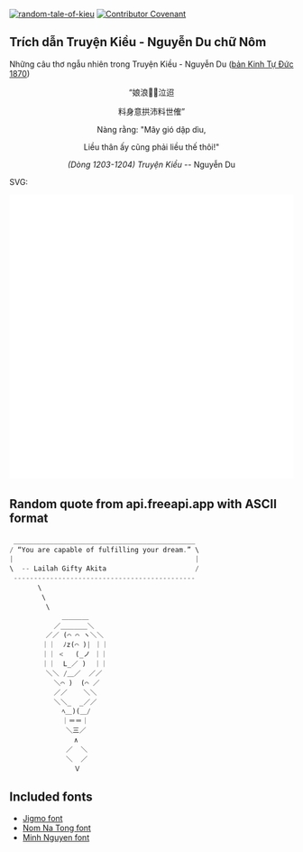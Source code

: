 [![random-tale-of-kieu](https://github.com/huuquyet/random-tale-of-kieu/actions/workflows/random-tale-of-kieu.yml/badge.svg)](https://github.com/huuquyet/random-tale-of-kieu/actions/workflows/random-tale-of-kieu.yml)
[![Contributor Covenant](https://img.shields.io/badge/Contributor%20Covenant-2.1-4baaaa.svg)](.github/CODE_OF_CONDUCT.md "Contributor Covenant 2.1")

## Trích dẫn Truyện Kiều - Nguyễn Du chữ Nôm

Những câu thơ ngẫu nhiên trong Truyện Kiều - Nguyễn Du ([bản Kinh Tự Đức 1870](https://vi.wikisource.org/wiki/Truy%E1%BB%87n_Ki%E1%BB%81u_(b%E1%BA%A3n_Kinh_T%E1%BB%B1_%C4%90%E1%BB%A9c_1870)))

<div align="center">
<!-- START_KIEU -->
      <p class="nom">“娘浪𩄲𩙍泣迢</p>
      <p class="nom">料身意拱沛料世傕”</p>
      <p class="quocngu">Nàng rằng: "Mây gió dập dìu,</p>
      <p class="quocngu">Liều thân ấy cũng phải liều thế thôi!"</p>
      <p class="author"><i>(Dòng 1203-1204) Truyện Kiều</i> -- Nguyễn Du</p>
<!-- END_KIEU -->
</div>

SVG:

<div align="center">
  <img src="./assets/random-kieu.svg" alt="The Tale of Kieu - Nguyen Du">
</div>

## Random quote from api.freeapi.app with ASCII format

<!-- START_QUOTE -->
```rust
 _____________________________________________
/ “You are capable of fulfilling your dream.” \
|                                             |
\  -- Lailah Gifty Akita                      /
 ---------------------------------------------
       \
        \
         \
             ＿＿＿＿
           ／＿＿＿＿＼
         ／／ (⌒ ⌒ ヽ＼＼
        ｜｜  ﾉz(⌒ )| ｜｜
        ｜｜ <   (_ノ ｜｜
        ｜｜  L_／ )  ｜｜
         ＼＼ /＿／  ／／
           ＼⌒ )  (⌒ ／
           ／／    ＼＼
           ＼＼_  _／／
             ﾍ＿)(＿/
             ｜＝＝｜
              ＼三／
                ∧
              ／  ＼
              ＼  ／
                Ｖ
```
<!-- END_QUOTE -->

## Included fonts

- [Jigmo font](https://github.com/kamichikoichi/jigmo)
- [Nom Na Tong font](https://github.com/nomfoundation/font)
- [Minh Nguyen font](https://github.com/TKYKmori/Minh-Nguyen)
